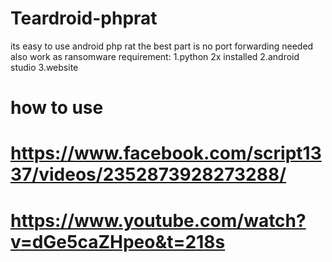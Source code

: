 # Teardroid-phprat


its easy to use android php rat the best part is no port forwarding needed also work as ransomware
requirement:
1.python 2x installed
2.android studio
3.website

# how to use
# https://www.facebook.com/script1337/videos/2352873928273288/
# https://www.youtube.com/watch?v=dGe5caZHpeo&t=218s
